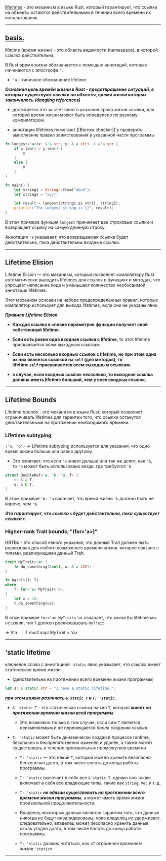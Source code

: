 [lifetimes](https://www.youtube.com/watch?v=rAl-9HwD858) - это механизм в языке Rust, который гарантирует, что ссылки на объекты остаются действительными в течении всего времени их использования.

---

## [basis.](https://cheats.rs/#memory-lifetimes)

lifetime (время жизни) - это область видимости (namespace), в которой ссылка действительна.

В Rust время жизни обозначается с помощью аннотаций, которые начинаются с апострофа `'`.
- `'a` - типичное обозначение lifetime


***Основная цель времён жизни в Rust - предотвращение ситуаций, в которых существуют ссылки на объекты, время жизни которых закончилось (dangling references)***

- достигается это за счет явного указания срока жизни ссылки, для которой время жизни может быть определено по разному компилятором.

- аннотации lifetimes помогают [[Borrow checker]]'у проверить выполнение правил заимствования в указанной части программы


``` Rust
fn longest<'a>(x: &'a str, y: &'a str) -> &'a str {
    if x.len() > y.len() {
        x
    } 
    else {
        y
    }
}

fn main() {
    let string1 = String::from("abcd");
    let string2 = "xyz";

    let result = longest(string1.as_str(), string2);
    println!("The longest string is {}", result);
}
```

В этом примере функция `longest` принимает две строковые ссылки и возвращает ссылку на самую длинную строку. 

Аннотация `'a` указывает, что возвращаемая ссылка будет действительна, пока действительны входные ссылки.


---

## Lifetime Elision

Lifetime Elision — это механизм, который позволяет компилятору Rust автоматически выводить lifetimes для ссылок в функциях и методах, что упрощает написание кода и уменьшает количество необходимой аннотации lifetimes. 

Этот механизм основан на наборе предопределенных правил, которые компилятор использует для вывода lifetimes, если они не указаны явно.

***Правила Lifetime Elision***

- **Каждая ссылка в списке параметров функции получает свой собственный lifetime**. 
    
- **Если есть ровно одна входная ссылка с lifetime**, то этот lifetime присваивается всем выходным ссылкам.
    
- **Если есть несколько входных ссылок с lifetime, но при этом одна из них является ссылкой на `self` (для методов), то lifetime `self` присваивается всем выходным ссылкам.**

- **в случае, если входных ссылок несколько, то выходная ссылка должна иметь lifetime больший, чем у всех входных ссылок.**

---

## Lifetime Bounds

Lifetime bounds - это механизм в языке Rust, который позволяет ограничивать lifetimes для гарантии того, что ссылки останутся действительными на протяжении необходимого времени.

### Lifetime subtyping

`('a: 'b')` -> Lifetime subtyping используется для указания, что одно время жизни больше или равно другому. 

- Это означает, что если `'a` живет дольше или так же долго, как `'b`, то `'a` может быть использовано везде, где требуется `'b`.

``` Rust
struct DoubleRef<'a, 'b: 'a, T> {
	r: &'a T,
	s: &'b T,
}
```

В этом примере `'b: 'a` означает, что время жизни `'b` должно быть не короче, чем `'a`. 

***Это гарантирует, что ссылка `s` будет действительна, пока существует ссылка `r`.***


### Higher-rank Trait bounds, "(for<'a>)"

HRTBs - это способ явного указания, что данный Trait должен быть реализован для любого возможного времени жизни, которое связано с типами, реализующими данный Trait.


``` Rust
trait MyTrait<'a> {
    fn do_something(&self, x: &'a i32);
}

fn bar<T>(t: T)
where
    T: for<'a> MyTrait<'a>,
{
    let x = 10;
    t.do_something(&x);
}
```

В этом примере `for<'a> MyTrait<'a>` означает, что какой бы lifetime мы не взяли, тип `T` должен реализовывать `MyTrait`

=> $\forall 'a \quad |$ $T$ must impl $MyTrait<'a>$

---
## 'static lifetime

ключевое слово с аннотацией `'static` явно указывает, что ссылка имеет статическое время жизни 
- (действительна на  протяжении всего времени жизни программы)

``` Rust
let s: &'static str = "I have a static lifetime.";
```


***при этом важно различать `&'static T` и `T: 'static`.***

- `& 'static T` - это статическая ссылка на тип `T`, которая ***живёт на протяжении времени жизни всей программы.***

	- Это возможно только в том случае, если сам `T` является неизменяемым и не перемещается _после создания ссылки_.


- `T: 'static` может быть динамически создан в процессе runtime, безопасно и беспрепятственно изменён и удалён, а также может существовать в течение произвольных промежутков времени

	- `T: 'static` — это некий `T`, который можно хранить безопасно бесконечно долго, в том числе вплоть до конца работы программы.
	
	- `T: 'static` включает в себя все `&'static T`, однако оно также включает в себя все владеющие типы, такие как `String`, `Vec` и т. д.

	- `T: 'static` ***не обязан существовать на протяжении всего времени жизни программы***, а может иметь время жизни произвольной продолжительности.
	
	- Владелец некоторых данных является гарантом того, что данные никогда не будут инвалидированы, пока владелец их удерживает, следовательно, владелец может безопасно хранить данные сколь угодно долго, в том числе вплоть до конца работы программы. 
	
	- `T: 'static` должно читаться, как _«`T` ограничен временем жизни `'static`»_


---

